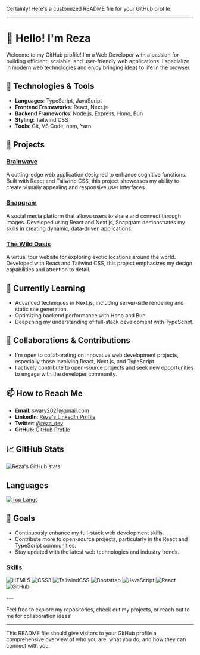 Certainly! Here's a customized README file for your GitHub profile:

---

# 👋 Hello! I'm Reza

Welcome to my GitHub profile! I'm a Web Developer with a passion for building efficient, scalable, and user-friendly web applications. I specialize in modern web technologies and enjoy bringing ideas to life in the browser.

## 🔧 Technologies & Tools

- **Languages**: TypeScript, JavaScript
- **Frontend Frameworks**: React, Next.js
- **Backend Frameworks**: Node.js, Express, Hono, Bun
- **Styling**: Tailwind CSS
- **Tools**: Git, VS Code, npm, Yarn

## 💼 Projects

### [Brainwave](https://brainwave-me.netlify.app)
A cutting-edge web application designed to enhance cognitive functions. Built with React and Tailwind CSS, this project showcases my ability to create visually appealing and responsive user interfaces.

### [Snapgram](https://snapgram-me.netlify.app)
A social media platform that allows users to share and connect through images. Developed using React and Next.js, Snapgram demonstrates my skills in creating dynamic, data-driven applications.

### [The Wild Oasis](https://thewildovasis.netlify.app)
A virtual tour website for exploring exotic locations around the world. Developed with React and Tailwind CSS, this project emphasizes my design capabilities and attention to detail.

## 🌱 Currently Learning

- Advanced techniques in Next.js, including server-side rendering and static site generation.
- Optimizing backend performance with Hono and Bun.
- Deepening my understanding of full-stack development with TypeScript.

## 👥 Collaborations & Contributions

- I'm open to collaborating on innovative web development projects, especially those involving React, Next.js, and TypeScript.
- I actively contribute to open-source projects and seek new opportunities to engage with the developer community.

## 📫 How to Reach Me

- **Email**: swary2021@gmail.com
- **LinkedIn**: [Reza's LinkedIn Profile](https://www.linkedin.com/in/reza)
- **Twitter**: [@reza_dev](https://twitter.com/reza_dev)
- **GitHub**: [GitHub Profile](https://github.com/reza18s)

## 📈 GitHub Stats

![Reza's GitHub stats](https://github-readme-stats.vercel.app/api?username=reza18s&show_icons=true&theme=radical)
## Languages
[![Top Langs](https://github-readme-stats.vercel.app/api/top-langs/?username=reza18s)](https://github.com/anuraghazra/github-readme-stats)

## 🎯 Goals

- Continuously enhance my full-stack web development skills.
- Contribute more to open-source projects, particularly in the React and TypeScript communities.
- Stay updated with the latest web technologies and industry trends.
<h3>Skills</h3>


<div>

![HTML5](https://img.shields.io/badge/html5-%23E34F26.svg?style=for-the-badge&logo=html5&logoColor=white)
![CSS3](https://img.shields.io/badge/css3-%231572B6.svg?style=for-the-badge&logo=css3&logoColor=white)
![TailwindCSS](https://img.shields.io/badge/tailwindcss-%2338B2AC.svg?style=for-the-badge&logo=tailwind-css&logoColor=white)
![Bootstrap](https://img.shields.io/badge/bootstrap-%238511FA.svg?style=for-the-badge&logo=bootstrap&logoColor=white)
![JavaScript](https://img.shields.io/badge/javascript-%23323330.svg?style=for-the-badge&logo=javascript&logoColor=%23F7DF1E)
![React](https://img.shields.io/badge/react-%2320232a.svg?style=for-the-badge&logo=react&logoColor=%2361DAFB)
![GitHub](https://img.shields.io/badge/github-%23121011.svg?style=for-the-badge&logo=github&logoColor=white)
</div>
---

Feel free to explore my repositories, check out my projects, or reach out to me for collaboration ideas!

---

This README file should give visitors to your GitHub profile a comprehensive overview of who you are, what you do, and how they can connect with you.
